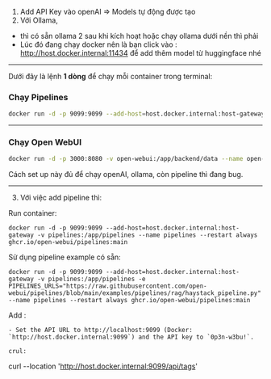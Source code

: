 1. Add API Key vào openAI => Models tự động được tạo 
2. Với Ollama, 
- thì có sẵn ollama 2 sau khi kích hoạt hoặc chạy ollama dưới nền thì phải 
- Lúc đó đang chạy docker nên là bạn click vào : http://host.docker.internal:11434 để add thêm model từ huggingface nhé 

---
Dưới đây là lệnh **1 dòng** để chạy mỗi container trong terminal:

### **Chạy Pipelines**
```bash
docker run -d -p 9099:9099 --add-host=host.docker.internal:host-gateway -v pipelines:/app/pipelines -e PIPELINES_URLS="https://raw.githubusercontent.com/open-webui/pipelines/main/examples/pipelines/rag/haystack_pipeline.py" --name pipelines --restart always ghcr.io/open-webui/pipelines:main
```

---

### **Chạy Open WebUI**
```bash
docker run -d -p 3000:8080 -v open-webui:/app/backend/data --name open-webui --restart always ghcr.io/open-webui/open-webui:main
```

Cách set up này đủ để chạy openAI, ollama, còn pipeline thì đang bug. 

---

3. Với việc add pipeline thì: 

Run container: 
```
docker run -d -p 9099:9099 --add-host=host.docker.internal:host-gateway -v pipelines:/app/pipelines --name pipelines --restart always ghcr.io/open-webui/pipelines:main
```

Sử dụng pipeline example có sẵn: 
```
docker run -d -p 9099:9099 --add-host=host.docker.internal:host-gateway -v pipelines:/app/pipelines -e PIPELINES_URLS="https://raw.githubusercontent.com/open-webui/pipelines/blob/main/examples/pipelines/rag/haystack_pipeline.py" --name pipelines --restart always ghcr.io/open-webui/pipelines:main
```



Add : 
```
- Set the API URL to http://localhost:9099 (Docker: `http://host.docker.internal:9099`) and the API key to `0p3n-w3bu!`.

crul: 
```
curl --location 'http://host.docker.internal:9099/api/tags'
```